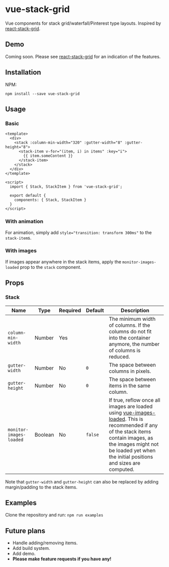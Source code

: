 # vue-stack-grid

Vue components for stack grid/waterfall/Pinterest type layouts. Inspired by [react-stack-grid](https://github.com/tsuyoshiwada/react-stack-grid).

## Demo

Coming soon. Please see [react-stack-grid](https://github.com/tsuyoshiwada/react-stack-grid) for an indication of the features.

## Installation

NPM:

```
npm install --save vue-stack-grid
```

## Usage

### Basic

```vue
<template>
  <div>
    <stack :column-min-width="320" :gutter-width="8" :gutter-height="8">
      <stack-item v-for="(item, i) in items" :key="i">
        {{ item.someContent }}
      </stack-item>
    </stack>
  </div>
</template>

<script>
  import { Stack, StackItem } from 'vue-stack-grid';

  export default {
    components: { Stack, StackItem }
  }
</script>

```

### With animation

For animation, simply add `style="transition: transform 300ms"` to the `stack-item`s.

### With images

If images appear anywhere in the stack items, apply the `monitor-images-loaded` prop to the `stack` component.

## Props

### Stack

| Name | Type | Required | Default | Description |
| --- | --- | --- | --- | --- |
| `column-min-width` | Number | Yes | | The minimum width of columns. If the columns do not fit into the container anymore, the number of columns is reduced. |
| `gutter-width` | Number | No | `0` | The space between columns in pixels. |
| `gutter-height` | Number | No | `0` | The space between items in the same column. |
| `monitor-images-loaded` | Boolean | No | `false` | If true, reflow once all images are loaded using [vue-images-loaded](https://github.com/David-Desmaisons/Vue.ImagesLoaded). This is recommended if any of the stack items contain images, as the images might not be loaded yet when the initial positions and sizes are computed. |

Note that `gutter-width` and `gutter-height` can also be replaced by adding margin/padding to the stack items.

## Examples
Clone the repository and run: `npm run examples`

## Future plans

 - Handle adding/removing items.
 - Add build system.
 - Add demo.
 - **Please make feature requests if you have any!**
